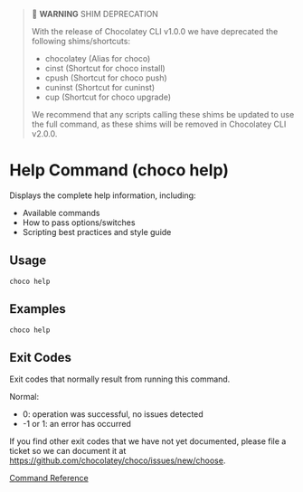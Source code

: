﻿---
dg-publish: true
Order: 50
xref: choco-command-help
Title: Help
Description: Help Command (choco help)
RedirectFrom:
  - docs/commandshelp
  - docs/commands-help
---

<!-- This file is automatically generated based on output from https://github.com/chocolatey/choco/blob/master/src/chocolatey/infrastructure.app/commands/ChocolateyHelpCommand.cs using https://github.com/chocolatey/choco/blob/master/GenerateDocs.ps1. Contributions are welcome at the original location(s). If the file is not found, it is not part of the open source edition of Chocolatey or the name of the file is different. -->

> :memo: **WARNING** SHIM DEPRECATION
>
> With the release of Chocolatey CLI v1.0.0 we have deprecated the following shims/shortcuts:
>
> - chocolatey (Alias for choco)
> - cinst (Shortcut for choco install)
> - cpush (Shortcut for choco push)
> - cuninst (Shortcut for cuninst)
> - cup (Shortcut for choco upgrade)
>
> We recommend that any scripts calling these shims be updated to use the full command, as
> these shims will be removed in Chocolatey CLI v2.0.0.

# Help Command (choco help)

Displays the complete help information, including:

* Available commands
* How to pass options/switches
* Scripting best practices and style guide

## Usage

    choco help

## Examples

    choco help

## Exit Codes

Exit codes that normally result from running this command.

Normal:
 - 0: operation was successful, no issues detected
 - -1 or 1: an error has occurred

If you find other exit codes that we have not yet documented, please
 file a ticket so we can document it at
 https://github.com/chocolatey/choco/issues/new/choose.

[Command Reference](xref:choco-commands)